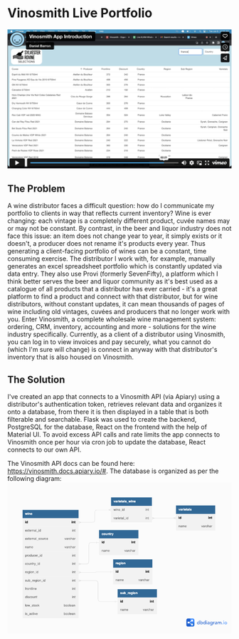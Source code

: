 # Vinosmith Live Portfolio

[![Video introduction](/public/vimeoscreenshot.png)](https://vimeo.com/838028313/a1c00b7367 "Click to watch!") 

## The Problem
A wine distributor faces a difficult question: how do I communicate my portfolio to clients in way that reflects current inventory? Wine is ever changing: each vintage is a completely different product, cuvée names may or may not be constant. By contrast, in the beer and liquor industry does not face this issue: an item does not change year to year, it simply exists or it doesn't, a producer does not rename it's products every year. Thus generating a client-facing portfolio of wines can be a constant, time consuming exercise. The distributor I work with, for example, manually generates an excel spreadsheet portfolio which is constantly updated via data entry. They also use Provi (formerly SevenFifty), a platform which I think better serves the beer and liquor community as it's best used as a catalogue of all products that a distributor has ever carried - it's a great platform to find a product and connect with that distributor, but for wine distributors, without constant updates, it can mean thousands of pages of wine including old vintages, cuvées and producers that no longer work with you. Enter Vinosmith, a complete wholesale wine management system: ordering, CRM, inventory, accounting and more - solutions for the wine industry specifically. Currently, as a client of a distributor using Vinosmith, you can log in to view invoices and pay securely, what you cannot do (which I'm sure will change) is connect in anyway with that distributor's inventory that is also housed on Vinosmith. 

## The Solution 
I've created an app that connects to a Vinosmith API (via Apiary) using a distributor's authentication token, retrieves relevant data and organizes it onto a database, from there it is then displayed in a table that is both filterable and searchable. Flask was used to create the backend, PostgreSQL for the database, React on the frontend with the help of Material UI. To avoid excess API calls and rate limits the app connects to Vinosmith once per hour via cron job to update the database, React connects to our own API. 

The Vinosmith API docs can be found here: https://vinosmith.docs.apiary.io/#. The database is organized as per the following diagram: 
![Database model](/public/databasediagram.png)
